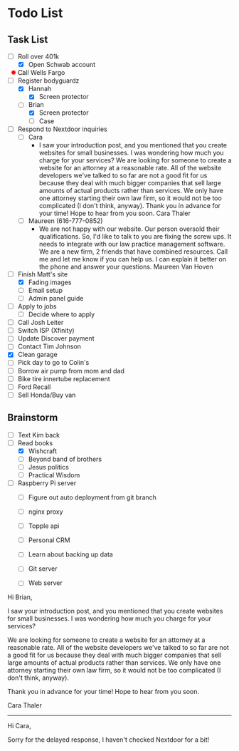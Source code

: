 # Todo List

## Task List

- [ ] Roll over 401k
  - [x] Open Schwab account
  - [ ] <span class="priority" /> Call Wells Fargo
- [ ] Register bodyguardz
  - [x] Hannah
    - [x] Screen protector
  - [ ] Brian
    - [x] Screen protector
    - [ ] Case
- [ ] Respond to Nextdoor inquiries
  - [ ] Cara
    - I saw your introduction post, and you mentioned that you create websites for small businesses. I was wondering how much you charge for your services? We are looking for someone to create a website for an attorney at a reasonable rate. All of the website developers we've talked to so far are not a good fit for us because they deal with much bigger companies that sell large amounts of actual products rather than services. We only have one attorney starting their own law firm, so it would not be too complicated (I don't think, anyway). Thank you in advance for your time! Hope to hear from you soon. Cara Thaler
  - [ ] Maureen (616-777-0852)
    - We are not happy with our website. Our person oversold their qualifications.   So, I'd like to talk to you are fixing the screw ups. It needs to integrate with our law practice management software. We are a new firm, 2 friends that have combined resources. Call me and let me know if you can help us. I can explain it better on the phone and answer your questions.  Maureen Van Hoven
- [ ] Finish Matt's site
  - [x] Fading images
  - [ ] Email setup
  - [ ] Admin panel guide
- [ ] Apply to jobs
  - [ ] Decide where to apply
- [ ] Call Josh Leiter
- [ ] Switch ISP (Xfinity)
- [ ] Update Discover payment
- [ ] Contact Tim Johnson
- [x] Clean garage
- [ ] Pick day to go to Colin's
- [ ] Borrow air pump from mom and dad
- [ ] Bike tire innertube replacement
- [ ] Ford Recall
- [ ] Sell Honda/Buy van

## Brainstorm

- [ ] Text Kim back
- [ ] Read books
  - [x] Wishcraft
  - [ ] Beyond band of brothers
  - [ ] Jesus politics
  - [ ] Practical Wisdom
- [ ] Raspberry Pi server
  - [ ] Figure out auto deployment from git branch
  - [ ] nginx proxy
  - [ ] Topple api
  - [ ] Personal CRM
  - [ ] Learn about backing up data
  - [ ] Git server
  - [ ] Web server


Hi Brian,

I saw your introduction post, and you mentioned that you create websites for small businesses. I was wondering how much you charge for your services? 

We are looking for someone to create a website for an attorney at a reasonable rate. All of the website developers we've talked to so far are not a good fit for us because they deal with much bigger companies that sell large amounts of actual products rather than services. We only have one attorney starting their own law firm, so it would not be too complicated (I don't think, anyway).

Thank you in advance for your time! Hope to hear from you soon. 

Cara Thaler

---

Hi Cara,

Sorry for the delayed response, I haven't checked Nextdoor for a bit! 

<style>
.priority {
  position: relative;
  left: -40px;
}
.priority::before {
  content: "✹";
  color: red;
  font-weight: bolder;
}
</style>